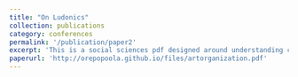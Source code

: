 ```yaml
---
title: "On Ludonics"
collection: publications
category: conferences
permalink: '/publication/paper2'
excerpt: 'This is a social sciences pdf designed around understanding cultlike dynamics'
paperurl: 'http://orepopoola.github.io/files/artorganization.pdf'
---
```

